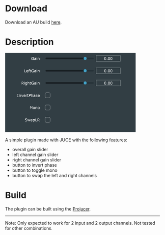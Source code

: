 # Download

Download an AU build [here](https://drive.google.com/drive/folders/1JEc5dpp8WEKujxOAX-JrZlfpTfPEMJS_?usp=sharing).

# Description

![](GUI.PNG)

A simple plugin made with JUCE with the following features:
* overall gain slider
* left channel gain slider
* right channel gain slider
* button to invert phase
* button to toggle mono
* button to swap the left and right channels

# Build
The plugin can be built using the [Projucer](https://juce.com/discover/projucer).

---

Note: Only expected to work for 2 input and 2 output channels. Not tested for other combinations.
